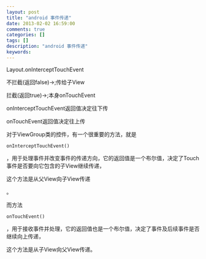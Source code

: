 ```yaml
---
layout: post
title: "android 事件传递"
date: 2013-02-02 16:59:00 
comments: true
categories: []
tags: []
description: "android 事件传递"
keywords: 
---
```



 
  
   Layout.onInterceptTouchEvent
  
 
 
  
   不拦截(返回false)->;传给子View
  
 
 
  
   拦截(返回true)->;本身onTouchEvent
  
 
 
  
   
   
  
 
 
  
   onInterceptTouchEvent返回值决定往下传
  
 
 
  
   onTouchEvent返回值决定往上传
  
 
 
  
   
   
  
 
 
  
  
 
 
  对于ViewGroup类的控件，有一个很重要的方法，就是
  
   
    onInterceptTouchEvent()
   
  
  ，用于处理事件并改变事件的传递方向，它的返回值是一个布尔值，决定了Touch事件是否要向它包含的子View继续传递，
  
   这个方法是从父View向子View传递
  
  。
 
 
  而方法
  
   
    onTouchEvent()
   
  
  ，用于接收事件并处理，它的返回值也是一个布尔值，决定了事件及后续事件是否继续向上传递，
  
   这个方法是从子View向父View传递。
  
 
 
 


